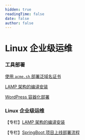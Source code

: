 ```yaml
---
hidden: true
readingTime: false
date: false
author: false
---
```


# Linux 企业级运维



### 工具部署

[使用 `acme.sh` 部署泛域名证书](./acme-sh.md)

[LAMP 架构的编译安装](./linux-lamp/)

[WordPress 容器化部署](./wordpress-by-docker-compose.md)



### Linux 企业级运维

【专栏】[LAMP 架构的编译安装](./linux-lamp/)

【专栏】[SpringBoot 项目上线部署流程](./springboot-app-launch/)

